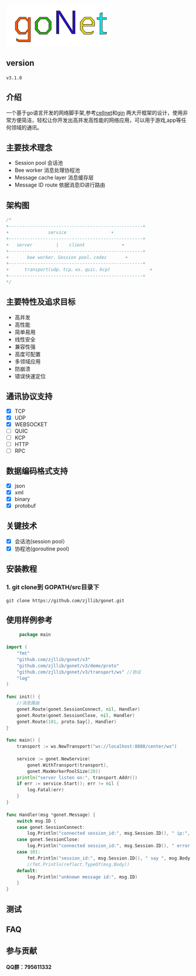 
![gonetlogo](docs/logo.jpg)
## version
 `v3.1.0`
 
## 介绍
一个基于go语言开发的网络脚手架,参考[cellnet](https://github.com/davyxu/cellnet)和[gin](https://github.com/gin-gonic/gin) 两大开框架的设计，使用非常方便简洁，轻松让你开发出高并发高性能的网络应用，可以用于游戏,app等任何领域的通讯。

## 主要技术理念
- Session pool 会话池
- Bee worker  消息处理协程池
- Message cache layer 消息缓存层
- Message ID route 依据消息ID进行路由

## 架构图
```go
/*
+---------------------------------------------------+
+	            service		            +
+---------------------------------------------------+
+	server	       |	client	            +
+---------------------------------------------------+
+	    bee worker、Session pool、codec	    +
+---------------------------------------------------+
+	   transport(udp、tcp、ws、quic、kcp)	            +
+---------------------------------------------------+
*/
```


## 主要特性及追求目标
- 高并发
- 高性能
- 简单易用
- 线性安全
- 兼容性强
- 高度可配置
- 多领域应用
- 防崩溃
- 错误快速定位

## 通讯协议支持
- [x] TCP
- [x] UDP
- [x] WEBSOCKET
- [ ] QUIC
- [ ] KCP
- [ ] HTTP
- [ ] RPC
## 数据编码格式支持
- [x] json
- [x] xml
- [x] binary
- [x] protobuf

## 关键技术
- [x] 会话池(session pool）
- [x] 协程池(goroutine pool)

## 安装教程
### **1.** git clone到 GOPATH/src目录下

```
git clone https://github.com/zjllib/gonet.git
```

## 使用样例参考
```go
     package main

import (
	"fmt"
	"github.com/zjllib/gonet/v3"
	"github.com/zjllib/gonet/v3/demo/proto"
	"github.com/zjllib/gonet/v3/transport/ws" //协议
	"log"
)

func init() {
	//消息路由
	gonet.Route(gonet.SessionConnect, nil, Handler)
	gonet.Route(gonet.SessionClose, nil, Handler)
	gonet.Route(101, proto.Say{}, Handler)
}

func main() {
	transport := ws.NewTransport("ws://localhost:8088/center/ws")

	service := gonet.NewService(
		gonet.WithTransport(transport),
		gonet.MaxWorkerPoolSize(20))
	println("server listen on:", transport.Addr())
	if err := service.Start(); err != nil {
		log.Fatal(err)
	}
}

func Handler(msg *gonet.Message) {
	switch msg.ID {
	case gonet.SessionConnect:
		log.Println("connected session_id:", msg.Session.ID(), " ip:", msg.Session.RemoteAddr().String())
	case gonet.SessionClose:
		log.Println("connected session_id:", msg.Session.ID(), " error:", msg.Body)
	case 101:
		fmt.Println("session_id:", msg.Session.ID(), " say ", msg.Body.(*proto.Say).Content)
		//fmt.Println(reflect.TypeOf(msg.Body))
	default:
		log.Println("unknown message id:", msg.ID)
	}
}


```


## 测试
## FAQ
## 参与贡献
#### QQ群：795611332

